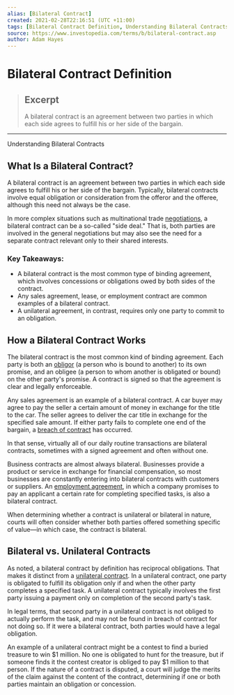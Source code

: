 ```yaml
---
alias: [Bilateral Contract]
created: 2021-02-28T22:16:51 (UTC +11:00)
tags: [Bilateral Contract Definition, Understanding Bilateral Contracts]
source: https://www.investopedia.com/terms/b/bilateral-contract.asp
author: Adam Hayes
---
```


# Bilateral Contract Definition

> ## Excerpt
> A bilateral contract is an agreement between two parties in which each side agrees to fulfill his or her side of the bargain.

---

Understanding Bilateral Contracts
## What Is a Bilateral Contract?

A bilateral contract is an agreement between two parties in which each side agrees to fulfill his or her side of the bargain. Typically, bilateral contracts involve equal obligation or consideration from the offeror and the offeree, although this need not always be the case.

In more complex situations such as multinational trade [negotiations](https://www.investopedia.com/terms/n/negotiation.asp), a bilateral contract can be a so-called "side deal." That is, both parties are involved in the general negotiations but may also see the need for a separate contract relevant only to their shared interests.

### Key Takeaways:

-   A bilateral contract is the most common type of binding agreement, which involves concessions or obligations owed by both sides of the contract.
-   Any sales agreement, lease, or employment contract are common examples of a bilateral contract.
-   A unilateral agreement, in contrast, requires only one party to commit to an obligation.

## How a Bilateral Contract Works

The bilateral contract is the most common kind of binding agreement. Each party is both an [obligor](https://www.investopedia.com/terms/o/obligor.asp) (a person who is bound to another) to its own promise, and an obligee (a person to whom another is obligated or bound) on the other party's promise. A contract is signed so that the agreement is clear and legally enforceable.

Any sales agreement is an example of a bilateral contract. A car buyer may agree to pay the seller a certain amount of money in exchange for the title to the car. The seller agrees to deliver the car title in exchange for the specified sale amount. If either party fails to complete one end of the bargain, a [breach of contract](https://www.investopedia.com/terms/b/breach-of-contract.asp) has occurred.

In that sense, virtually all of our daily routine transactions are bilateral contracts, sometimes with a signed agreement and often without one.

Business contracts are almost always bilateral. Businesses provide a product or service in exchange for financial compensation, so most businesses are constantly entering into bilateral contracts with customers or suppliers. An [employment agreement](https://www.investopedia.com/terms/t/terms-of-employment.asp), in which a company promises to pay an applicant a certain rate for completing specified tasks, is also a bilateral contract.

When determining whether a contract is unilateral or bilateral in nature, courts will often consider whether both parties offered something specific of value—in which case, the contract is bilateral.

## Bilateral vs. Unilateral Contracts

As noted, a bilateral contract by definition has reciprocal obligations. That makes it distinct from a [unilateral contract](https://www.investopedia.com/terms/u/unilateral-contract.asp). In a unilateral contract, one party is obligated to fulfill its obligation only if and when the other party completes a specified task. A unilateral contract typically involves the first party issuing a payment only on completion of the second party's task.

In legal terms, that second party in a unilateral contract is not obliged to actually perform the task, and may not be found in breach of contract for not doing so. If it were a bilateral contract, both parties would have a legal obligation.

An example of a unilateral contract might be a contest to find a buried treasure to win $1 million. No one is obligated to hunt for the treasure, but if someone finds it the contest creator is obliged to pay $1 million to that person. If the nature of a contract is disputed, a court will judge the merits of the claim against the content of the contract, determining if one or both parties maintain an obligation or concession.
